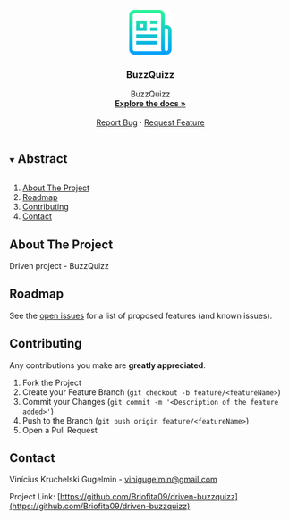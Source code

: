 <p align="center">
  <a href="https://github.com/Briofita09/driven-buzzquizz">
    <img src="info/readme.png" alt="readme-logo" width="80" height="80">
  </a>

  <h3 align="center">BuzzQuizz</h3>

  <p align="center">
    BuzzQuizz
    <br />
    <a href="https://github.com/Briofita09/driven-buzzquizz"><strong>Explore the docs »</strong></a>
    <br />
    <br />
    <a href="https://github.com/Briofita09/driven-buzzquizz/issues">Report Bug</a>
    ·
    <a href="https://github.com/Briofita09/driven-buzzquizz/issues">Request Feature</a>
  </p>
</p>


<details open="open">
  <summary><h2 style="display: inline-block">Abstract</h2></summary>
  <ol>
    <li>
      <a href="#about-the-project">About The Project</a>
    </li>
    <li><a href="#roadmap">Roadmap</a></li>
    <li><a href="#contributing">Contributing</a></li>
    <li><a href="#contact">Contact</a></li>
  </ol>
</details>



## About The Project

Driven project - BuzzQuizz

## Roadmap

See the [open issues](https://github.com/Briofita09/driven-buzzquizz/issues) for a list of proposed features (and known issues).



## Contributing

Any contributions you make are **greatly appreciated**.

1. Fork the Project
2. Create your Feature Branch (`git checkout -b feature/<featureName>`)
3. Commit your Changes (`git commit -m '<Description of the feature added>'`)
4. Push to the Branch (`git push origin feature/<featureName>`)
5. Open a Pull Request



## Contact

Vinícius Kruchelski Gugelmin - vinigugelmin@gmail.com

Project Link: [https://github.com/Briofita09/driven-buzzquizz](https://github.com/Briofita09/driven-buzzquizz)
